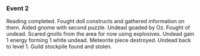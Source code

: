 ### Event 2

Reading completed. Fought doll constructs and gathered information on them. Aided gnome with second puzzle. Undead goaded by Oz. Fought of undead. Scared gnolls from the area for now using explosives. Undead gain 1 energy forming 1 white undead. Meteorite piece destroyed. Undead back to level 1. Guild stockpile found and stolen. 